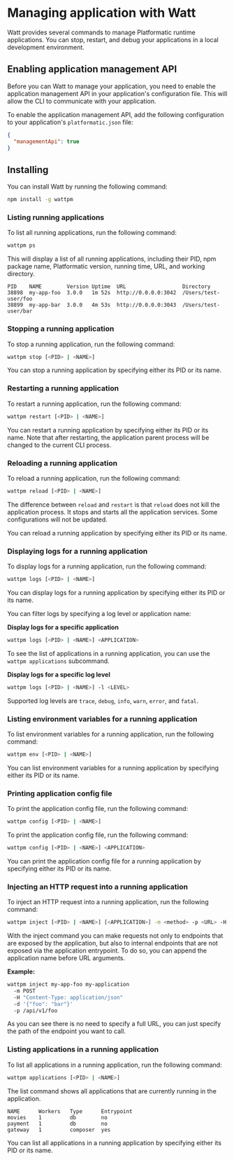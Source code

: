 # Managing application with Watt

Watt provides several commands to manage Platformatic runtime applications.
You can stop, restart, and debug your applications in a local development environment.

## Enabling application management API

Before you can Watt to manage your application, you need to enable
the application management API in your application's configuration file. This will
allow the CLI to communicate with your application.

To enable the application management API, add the following configuration to your application's `platformatic.json` file:

```json
{
  "managementApi": true
}
```

## Installing

You can install Watt by running the following command:

```bash
npm install -g wattpm
```

### Listing running applications

To list all running applications, run the following command:

```bash
wattpm ps
```

This will display a list of all running applications, including their PID,
npm package name, Platformatic version, running time, URL, and working directory.

```
PID    NAME        Version Uptime  URL                  Directory
38898  my-app-foo  3.0.0   1m 52s  http://0.0.0.0:3042  /Users/test-user/foo
38899  my-app-bar  3.0.0   4m 53s  http://0.0.0.0:3043  /Users/test-user/bar
```

### Stopping a running application

To stop a running application, run the following command:

```bash
wattpm stop [<PID> | <NAME>]
```

You can stop a running application by specifying either its PID or its name.

### Restarting a running application

To restart a running application, run the following command:

```bash
wattpm restart [<PID> | <NAME>]
```

You can restart a running application by specifying either its PID or its name.
Note that after restarting, the application parent process will be changed to the
current CLI process.

### Reloading a running application

To reload a running application, run the following command:

```bash
wattpm reload [<PID> | <NAME>]
```

The difference between `reload` and `restart` is that `reload` does not kill
the application process. It stops and starts all the application services. Some configurations will not be updated.

You can reload a running application by specifying either its PID or its name.

### Displaying logs for a running application

To display logs for a running application, run the following command:

```bash
wattpm logs [<PID> | <NAME>]
```

You can display logs for a running application by specifying either its PID or its name.

You can filter logs by specifying a log level or application name:

**Display logs for a specific application**

```bash
wattpm logs [<PID> | <NAME>] <APPLICATION>
```

To see the list of applications in a running application, you can use the
`wattpm applications` subcommand.

**Display logs for a specific log level**

```bash
wattpm logs [<PID> | <NAME>] -l <LEVEL>
```

Supported log levels are `trace`, `debug`, `info`, `warn`, `error`, and `fatal`.

### Listing environment variables for a running application

To list environment variables for a running application, run the following command:

```bash
wattpm env [<PID> | <NAME>]
```

You can list environment variables for a running application by specifying either its PID or its name.

### Printing application config file

To print the application config file, run the following command:

```bash
wattpm config [<PID> | <NAME>]
```

To print the application config file, run the following command:

```bash
wattpm config [<PID> | <NAME>] <APPLICATION>
```

You can print the application config file for a running application by specifying either its PID or its name.

### Injecting an HTTP request into a running application

To inject an HTTP request into a running application, run the following command:

```bash
wattpm inject [<PID> | <NAME>] [<APPLICATION>] -m <method> -p <URL> -H <header> -d <data>
```

With the inject command you can make requests not only to endpoints that are exposed by the application, but also to internal endpoints
that are not exposed via the application entrypoint. To do so, you can append the application name before URL arguments.

**Example:**

```bash
wattpm inject my-app-foo my-application
  -m POST
  -H "Content-Type: application/json"
  -d '{"foo": "bar"}'
  -p /api/v1/foo
```

As you can see there is no need to specify a full URL, you can just specify the path of the endpoint you want to call.

### Listing applications in a running application

To list all applications in a running application, run the following command:

```bash
wattpm applications [<PID> | <NAME>]
```

The list command shows all applications that are currently running in the application.

```
NAME      Workers   Type      Entrypoint
movies    1         db        no
payment   1         db        no
gateway   1         composer  yes
```

You can list all applications in a running application by specifying either its PID or its name.
